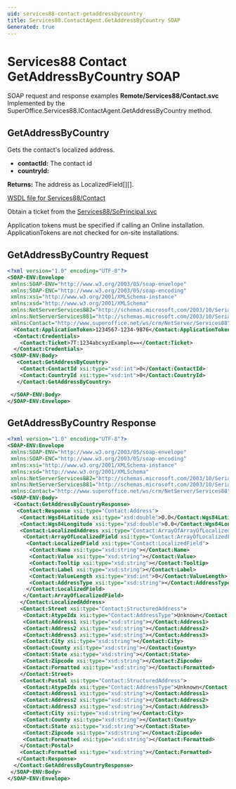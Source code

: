 ```yaml
---
uid: services88-contact-getaddressbycountry
title: Services88.ContactAgent.GetAddressByCountry SOAP
Generated: true
---
```


# Services88 Contact GetAddressByCountry SOAP

SOAP request and response examples **Remote/Services88/Contact.svc**
Implemented by the <see cref="M:SuperOffice.Services88.IContactAgent.GetAddressByCountry">SuperOffice.Services88.IContactAgent.GetAddressByCountry</see> method.

## GetAddressByCountry

Gets the contact's localized address.

* **contactId:** The contact id
* **countryId:** 

**Returns:** The address as LocalizedField[][].


[WSDL file for Services88/Contact](../Services88-Contact.md)

Obtain a ticket from the [Services88/SoPrincipal.svc](../SoPrincipal/index.md)

Application tokens must be specified if calling an Online installation. ApplicationTokens are not checked for on-site installations.

## GetAddressByCountry Request

```xml
<?xml version="1.0" encoding="UTF-8"?>
<SOAP-ENV:Envelope
 xmlns:SOAP-ENV="http://www.w3.org/2003/05/soap-envelope"
 xmlns:SOAP-ENC="http://www.w3.org/2003/05/soap-encoding"
 xmlns:xsi="http://www.w3.org/2001/XMLSchema-instance"
 xmlns:xsd="http://www.w3.org/2001/XMLSchema"
 xmlns:NetServerServices882="http://schemas.microsoft.com/2003/10/Serialization/Arrays"
 xmlns:NetServerServices881="http://schemas.microsoft.com/2003/10/Serialization/"
 xmlns:Contact="http://www.superoffice.net/ws/crm/NetServer/Services88">
  <Contact:ApplicationToken>1234567-1234-9876</Contact:ApplicationToken>
  <Contact:Credentials>
    <Contact:Ticket>7T:1234abcxyzExample==</Contact:Ticket>
  </Contact:Credentials>
 <SOAP-ENV:Body>
   <Contact:GetAddressByCountry>
    <Contact:ContactId xsi:type="xsd:int">0</Contact:ContactId>
    <Contact:CountryId xsi:type="xsd:int">0</Contact:CountryId>
   </Contact:GetAddressByCountry>

 </SOAP-ENV:Body>
</SOAP-ENV:Envelope>

```


## GetAddressByCountry Response

```xml
<?xml version="1.0" encoding="UTF-8"?>
<SOAP-ENV:Envelope
 xmlns:SOAP-ENV="http://www.w3.org/2003/05/soap-envelope"
 xmlns:SOAP-ENC="http://www.w3.org/2003/05/soap-encoding"
 xmlns:xsi="http://www.w3.org/2001/XMLSchema-instance"
 xmlns:xsd="http://www.w3.org/2001/XMLSchema"
 xmlns:NetServerServices882="http://schemas.microsoft.com/2003/10/Serialization/Arrays"
 xmlns:NetServerServices881="http://schemas.microsoft.com/2003/10/Serialization/"
 xmlns:Contact="http://www.superoffice.net/ws/crm/NetServer/Services88">
 <SOAP-ENV:Body>
  <Contact:GetAddressByCountryResponse>
   <Contact:Response xsi:type="Contact:Address">
    <Contact:Wgs84Latitude xsi:type="xsd:double">0.0</Contact:Wgs84Latitude>
    <Contact:Wgs84Longitude xsi:type="xsd:double">0.0</Contact:Wgs84Longitude>
    <Contact:LocalizedAddress xsi:type="Contact:ArrayOfArrayOfLocalizedField">
     <Contact:ArrayOfLocalizedField xsi:type="Contact:ArrayOfLocalizedField">
      <Contact:LocalizedField xsi:type="Contact:LocalizedField">
       <Contact:Name xsi:type="xsd:string"></Contact:Name>
       <Contact:Value xsi:type="xsd:string"></Contact:Value>
       <Contact:Tooltip xsi:type="xsd:string"></Contact:Tooltip>
       <Contact:Label xsi:type="xsd:string"></Contact:Label>
       <Contact:ValueLength xsi:type="xsd:int">0</Contact:ValueLength>
       <Contact:AddressType xsi:type="xsd:string"></Contact:AddressType>
      </Contact:LocalizedField>
     </Contact:ArrayOfLocalizedField>
    </Contact:LocalizedAddress>
    <Contact:Street xsi:type="Contact:StructuredAddress">
     <Contact:AtypeIdx xsi:type="Contact:AddressType">Unknown</Contact:AtypeIdx>
     <Contact:Address1 xsi:type="xsd:string"></Contact:Address1>
     <Contact:Address2 xsi:type="xsd:string"></Contact:Address2>
     <Contact:Address3 xsi:type="xsd:string"></Contact:Address3>
     <Contact:City xsi:type="xsd:string"></Contact:City>
     <Contact:County xsi:type="xsd:string"></Contact:County>
     <Contact:State xsi:type="xsd:string"></Contact:State>
     <Contact:Zipcode xsi:type="xsd:string"></Contact:Zipcode>
     <Contact:Formatted xsi:type="xsd:string"></Contact:Formatted>
    </Contact:Street>
    <Contact:Postal xsi:type="Contact:StructuredAddress">
     <Contact:AtypeIdx xsi:type="Contact:AddressType">Unknown</Contact:AtypeIdx>
     <Contact:Address1 xsi:type="xsd:string"></Contact:Address1>
     <Contact:Address2 xsi:type="xsd:string"></Contact:Address2>
     <Contact:Address3 xsi:type="xsd:string"></Contact:Address3>
     <Contact:City xsi:type="xsd:string"></Contact:City>
     <Contact:County xsi:type="xsd:string"></Contact:County>
     <Contact:State xsi:type="xsd:string"></Contact:State>
     <Contact:Zipcode xsi:type="xsd:string"></Contact:Zipcode>
     <Contact:Formatted xsi:type="xsd:string"></Contact:Formatted>
    </Contact:Postal>
    <Contact:Formatted xsi:type="xsd:string"></Contact:Formatted>
   </Contact:Response>
  </Contact:GetAddressByCountryResponse>
 </SOAP-ENV:Body>
</SOAP-ENV:Envelope>

```

